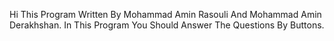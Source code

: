 Hi
This Program Written By Mohammad Amin Rasouli And Mohammad Amin Derakhshan.
In This Program You Should Answer The Questions By Buttons.
